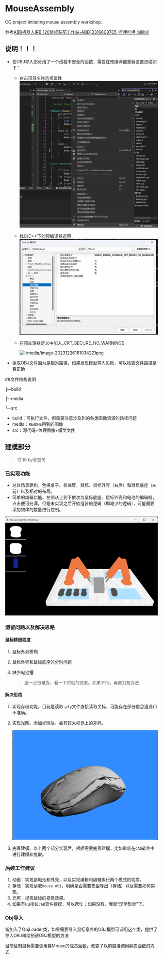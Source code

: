 # MouseAssembly
CG project imitating mouse assembly workshop.

参考[ABB机器人IRB 120鼠标装配工作站-ABB13316608765_哔哩哔哩_bilibili](https://www.bilibili.com/video/BV1W64y1u7LL/?spm_id_from=333.1007.top_right_bar_window_history.content.click&vd_source=354c3e5aed42e0fa3fff228c9fee5f31)

## 说明！！！

+ 在OBJ导入部分用了一个线程不安全的函数，需要在预编译器重新设置流程如下：

  + 右击项目名称选择属性![./media/image-20231226180910901.png](./media/image-20231226180910901.png)

  + 找C/C++下的预编译器选项![./media/image-20231226180947629.png](./media/image-20231226180947629.png)

  + 在预处理器定义中加入_CRT_SECURE_NO_WARNINGS

    ![./media/image-20231226181034221png](./media/image-20231226181034221png)

+ 读取OBJ文件因为是相对路径，如果发现模型导入失败，可以检查文件路径是否正确



##文件结构说明

├─build

├─media

└─src

- build：可执行文件，但需要注意涉及到的各类图像资源的路径问题
- media：`README`用到的图像
- src：源代码+纹理图像+模型文件

## 建模部分

> 12.10 by曾楚芮

### 已实现功能

- 总体场景建构，包括桌子、机械臂、鼠标、鼠标外壳（右后）和鼠标底座（左前）以及相对的布局。
- 简单的编辑功能。左侧从上到下依次为鼠标底座、鼠标外壳和电池的编辑框，点击便可充满，但是未实现之后开始组装的逻辑（即减少的逻辑），可能需要添加物体的数量进行控制。

![workshopScene](./media/workshopScene.png)

### 遗留问题以及解决思路

#### 鼠标精细程度

1. 鼠标外观模糊

2. 鼠标外壳和鼠标底座的分别问题

3. 缺少电池槽

   > 这一点很难办，看一下将就的效果。如果不行，再努力想办法

#### 解决思路

1. 实现存储功能。目前是读取`.ply`文件直接读取坐标，可能存在部分信息遗漏和不准确。

2. 实现光照。添加光照后，会有较大视觉上的差异。

   ![mouseInLight](./media/mouseInLight.png)

3. 完善建模。以上两个部分实现后，根据需要完善建模，比如重新在`CAD`软件中进行建模和提取。

### 后续工作建议

1. 动画：实现装电池和外壳，以及实现编辑和编辑执行两个模式的切换。
2. 存储：实现读取`mouse.obj`，明确是否需要模型导出（存储）以及需要如何实现。
3. 光照：提高鼠标的视觉效果。
4. 如果有uu擅长`CAD`软件建模，可以帮忙；如果没有，我就“现学现卖”了。



### Obj导入

新加入了ObjLoader类，如果需要导入鼠标意外的OBJ模型可调用这个类，提供了导入OBJ和绘制该OBJ模型的方法

目前绘制鼠标需要调用类Mouse的成员函数，改变了以前直接调用静态函数的方式
